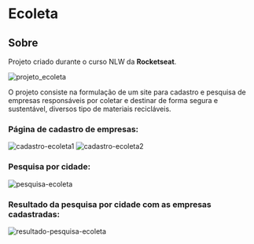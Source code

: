 # Ecoleta

## Sobre
Projeto criado durante o curso NLW da <strong>Rocketseat</strong>.
 
![projeto_ecoleta](https://user-images.githubusercontent.com/28743243/83954784-97f52000-a822-11ea-8e86-ed6146b0fc6f.png)

O projeto consiste na formulação de um site para cadastro e pesquisa de empresas responsáveis por coletar e destinar de forma segura e sustentável, diversos tipo de materiais recicláveis.

<h3>Página de cadastro de empresas:</h3>

![cadastro-ecoleta1](https://user-images.githubusercontent.com/28743243/83954943-0d152500-a824-11ea-92d6-89aa0622186a.png)
![cadastro-ecoleta2](https://user-images.githubusercontent.com/28743243/83954947-10a8ac00-a824-11ea-900f-8d8cdbc35e6a.png)

<h3>Pesquisa por cidade:</h3>

![pesquisa-ecoleta](https://user-images.githubusercontent.com/28743243/83955025-0cc95980-a825-11ea-9bfa-9a268e2907b0.png)

<h3>Resultado da pesquisa por cidade com as empresas cadastradas:</h3>

![resultado-pesquisa-ecoleta](https://user-images.githubusercontent.com/28743243/83955026-0f2bb380-a825-11ea-9b8a-a058f03a9177.png)
